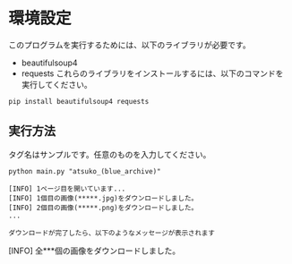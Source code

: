 # 環境設定
このプログラムを実行するためには、以下のライブラリが必要です。

- beautifulsoup4
- requests
これらのライブラリをインストールするには、以下のコマンドを実行してください。

```
pip install beautifulsoup4 requests
```

## 実行方法

タグ名はサンプルです。任意のものを入力してください。

```
python main.py "atsuko_(blue_archive)"
```

```
[INFO] 1ページ目を開いています...
[INFO] 1個目の画像(*****.jpg)をダウンロードしました。
[INFO] 2個目の画像(*****.png)をダウンロードしました。
...

ダウンロードが完了したら、以下のようなメッセージが表示されます

```
[INFO] 全***個の画像をダウンロードしました。
```